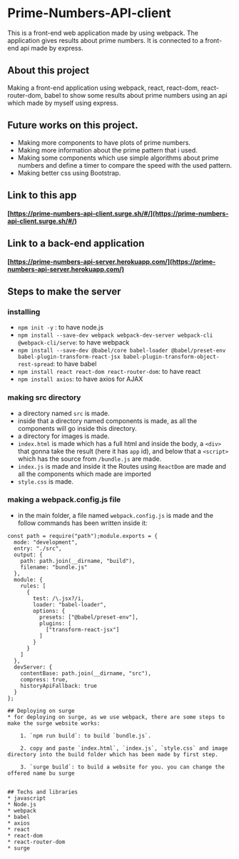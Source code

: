 # Prime-Numbers-API-client

This is a front-end web application made by using webpack. The application gives results about prime numbers. It is connected to a front-end api made by express.

## About this project
Making a front-end application using webpack, react, react-dom, react-router-dom, babel to show some results about prime numbers using an api which made by
myself using express.

## Future works on this project.
* Making more components to have plots of prime numbers.
* Making more information about the prime pattern that i used.
* Making some components which use simple algorithms about prime numbers and define a timer to compare the speed with the used pattern.
* Making better css using Bootstrap.

## Link to this app
#### [https://prime-numbers-api-client.surge.sh/#/](https://prime-numbers-api-client.surge.sh/#/)



## Link to a back-end application
#### [https://prime-numbers-api-server.herokuapp.com/](https://prime-numbers-api-server.herokuapp.com/)

## Steps to make the server

### installing
* `npm init -y` : to have node.js
* ```npm install --save-dev webpack webpack-dev-server webpack-cli @webpack-cli/serve```: to have webpack
* ```npm install --save-dev @babel/core babel-loader @babel/preset-env babel-plugin-transform-react-jsx babel-plugin-transform-object-rest-spread```: to have babel
* ```npm install react react-dom react-router-dom```: to have react
* ```npm install axios```: to have axios for AJAX

### making src directory
* a directory named `src` is made.
* inside that a directory named components is made, as all the components will go inside this directory.
* a directory for images is made.
* `index.html` is made which has a full html and inside the body, a `<div>` that gonna take the result (here it has `app` id), and below that a `<script>` which has the source from `/bundle.js` are made.
* `index.js` is made and inside it the Routes using `ReactDom` are made and all the components which made are imported
* `style.css` is made.

### making a webpack.config.js file
* in the main folder, a file named `webpack.config.js` is made and the follow commands has been written inside it:
```
const path = require("path");module.exports = {
  mode: "development",
  entry: "./src",
  output: {
    path: path.join(__dirname, "build"),
    filename: "bundle.js"
  },
  module: {
    rules: [
      {
        test: /\.jsx?/i,
        loader: "babel-loader",
        options: {
          presets: ["@babel/preset-env"],
          plugins: [
            ["transform-react-jsx"]
          ]
        }
      }
    ]
  },
  devServer: {
    contentBase: path.join(__dirname, "src"),
    compress: true,
    historyApiFallback: true
  }
};

## Deploying on surge
* for deploying on surge, as we use webpack, there are some steps to make the surge website works:

    1. `npm run build`: to build `bundle.js`.

    2. copy and paste `index.html`, `index.js`, `style.css` and image directory into the build folder which has been made by first step.

    3. `surge build`: to build a website for you. you can change the offered name bu surge


## Techs and libraries
* javascript
* Node.js
* webpack
* babel
* axios
* react
* react-dom
* react-router-dom
* surge
